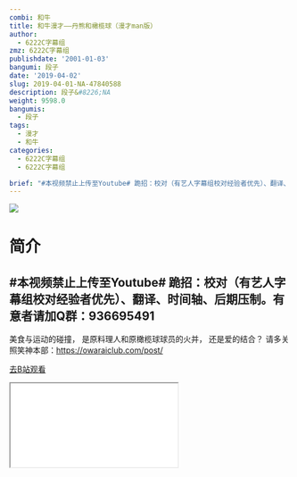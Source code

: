 ```yaml
---
combi: 和牛
title: 和牛漫才——丹熊和橄榄球（漫才man版）
author:
  - 6222C字幕组
zmz: 6222C字幕组
publishdate: '2001-01-03'
bangumi: 段子
date: '2019-04-02'
slug: 2019-04-01-NA-47840588
description: 段子&#8226;NA
weight: 9598.0
bangumis:
  - 段子
tags:
  - 漫才
  - 和牛
categories:
  - 6222C字幕组
  - 6222C字幕组

brief: "#本视频禁止上传至Youtube# 跪招：校对（有艺人字幕组校对经验者优先）、翻译、时间轴、后期压制。有意者请加Q群：936695491 -------------------------------------- 美食与运动的碰撞， 是原料理人和原橄榄球球员的火并， 还是爱的结合？ 请多关照笑神本部：https://owaraiclub.com/post/"
---
```

![](https://raw.githubusercontent.com/tcgriffith/owaraisite/master/static/tmpimg/JwvGJ33.jpg)
# 简介  
#本视频禁止上传至Youtube#
跪招：校对（有艺人字幕组校对经验者优先）、翻译、时间轴、后期压制。有意者请加Q群：936695491
--------------------------------------
美食与运动的碰撞，
是原料理人和原橄榄球球员的火并，
还是爱的结合？
请多关照笑神本部：https://owaraiclub.com/post/  

[去B站观看](https://www.bilibili.com/video/av47840588/)
<div class ="resp-container"><iframe class="testiframe" src="//player.bilibili.com/player.html?aid=47840588"", scrolling="no", allowfullscreen="true" > </iframe></div> 
